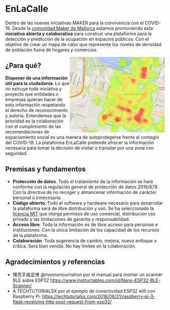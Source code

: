 # EnLaCalle
Dentro de las nuevas iniciativas MAKER para la convivencia con el COVID-19. Desde la [comunidad Maker de Mallorca](https://makespacemallorca.org/) estamos promoviendo esta **iniciativa abierta y colaborativa** para construir una plataforma para la detección y predicción de la ocupación en espacios públicos. Con el objetivo de crear un mapa de calor que represente los niveles de densidad de población fuera de hogares y comercios.

<img src="./images/crowdhotmap.png" width="300" align="right" />

## ¿Para qué?
**Disponer de una información útil para la ciudadanía**. Lo que no exlcuye toda iniciativa y proyecto que entidades o empresas quieran hacer de esta información respetando el derecho de reconocimiento y autoría. 
Entendemos que la prioridad es la colaboración con el cumplimiento de las recomendaciones de espaciamiento social es una manera de autoprotegerse frente al contagio del COVID-19. La plataforma EnLaCalle pretende ofrecer la información necesaria para tomar la decisión de visitar o transitar por una zona con seguridad. 

## Premisas y fundamentos
* **Protección de datos**. Todo el tratamiento de la información se hará conforme con la regulación general de protección de datos 2016/679. Con la directiva de no recoger y almancenar información de carácter personal o innecesaria. 
* **Código abierto**. Todo el software y hardware necesario para desarrollar la plataforma será de libre distribución y uso. Se ha seleccionado la [licencia MIT](https://github.com/McOrts/EnLaCalle/blob/master/LICENSE) que otorga permisos de uso comercial, distribución uso privado y las limitaciones de garantia y responsabilidad.
* **Acceso libre**. Toda la información es de libre acceso para personas e instituciones. Con la única limitación de los capacidad de los recursos de la plataforma. 
* **Colaboración**. Toda sugerencia de cambio, mejora, nuevo enfoque o crítica. Será bien venida. No hay límites en la colaboración. 


## Agradecimientos y referencias
* 陳亮手痕定律 @moononournation por el manual para montar un scanner BLE sobre ESP32 https://www.instructables.com/id/Nano-ESP32-BLE-Scanner/
* A TECHTUTORIALSX por el ejemplo de conectividad ESP32 wifi con Raspberry Pi: https://techtutorialsx.com/2018/06/21/raspberry-pi-3-flask-receiving-http-post-request-from-esp32/
